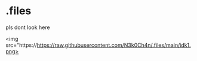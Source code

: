 # .files
pls dont look here

<img src="https://https://raw.githubusercontent.com/N3k0Ch4n/.files/main/idk1.png>
